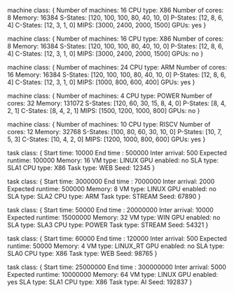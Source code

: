 machine class:
{
        Number of machines: 16
        CPU type: X86
        Number of cores: 8
        Memory: 16384
        S-States: [120, 100, 100, 80, 40, 10, 0]
        P-States: [12, 8, 6, 4]
        C-States: [12, 3, 1, 0]
        MIPS: [3000, 2400, 2000, 1500]
        GPUs: yes
}

machine class:
{
        Number of machines: 16
        CPU type: X86
        Number of cores: 8
        Memory: 16384
        S-States: [120, 100, 100, 80, 40, 10, 0]
        P-States: [12, 8, 6, 4]
        C-States: [12, 3, 1, 0]
        MIPS: [3000, 2400, 2000, 1500]
        GPUs: no
}

machine class:
{
        Number of machines: 24
        CPU type: ARM
        Number of cores: 16
        Memory: 16384
        S-States: [120, 100, 100, 80, 40, 10, 0]
        P-States: [12, 8, 6, 4]
        C-States: [12, 3, 1, 0]
        MIPS: [1000, 800, 600, 400]
        GPUs: yes
}

machine class:
{
        Number of machines: 4
        CPU type: POWER
        Number of cores: 32
        Memory: 131072
        S-States: [120, 60, 30, 15, 8, 4, 0]
        P-States: [8, 4, 2, 1]
        C-States: [8, 4, 2, 1]
        MIPS: [1500, 1200, 1000, 800]
        GPUs: no
}
   
machine class:
{
        Number of machines: 10
        CPU type: RISCV
        Number of cores: 12
        Memory: 32768
        S-States: [100, 80, 60, 30, 10, 0]
        P-States: [10, 7, 5, 3]
        C-States: [10, 4, 2, 0]
        MIPS: [1200, 1000, 800, 600]
        GPUs: yes
}

task class:
{
        Start time: 10000
        End time : 500000
        Inter arrival: 500
        Expected runtime: 100000
        Memory: 16
        VM type: LINUX
        GPU enabled: no
        SLA type: SLA1
        CPU type: X86
        Task type: WEB
        Seed: 12345
}

task class:
{
        Start time: 3000000
        End time : 7000000
        Inter arrival: 2000
        Expected runtime: 500000
        Memory: 8
        VM type: LINUX
        GPU enabled: no
        SLA type: SLA2
        CPU type: ARM
        Task type: STREAM
        Seed: 67890
}

task class:
{
        Start time: 50000
        End time : 20000000
        Inter arrival: 10000
        Expected runtime: 15000000
        Memory: 32
        VM type: WIN
        GPU enabled: no
        SLA type: SLA3
        CPU type: POWER
        Task type: STREAM
        Seed: 54321
}

task class:
{
        Start time: 60000
        End time : 120000
        Inter arrival: 500
        Expected runtime: 50000
        Memory: 4
        VM type: LINUX_RT
        GPU enabled: no
        SLA type: SLA0
        CPU type: X86
        Task type: WEB
        Seed: 98765
}

task class:
{
        Start time: 25000000
        End time : 300000000
        Inter arrival: 5000
        Expected runtime: 10000000
        Memory: 64
        VM type: LINUX
        GPU enabled: yes
        SLA type: SLA1
        CPU type: X86
        Task type: AI
        Seed: 192837
}
